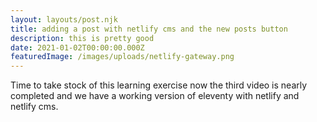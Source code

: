 ```yaml
---
layout: layouts/post.njk
title: adding a post with netlify cms and the new posts button
description: this is pretty good
date: 2021-01-02T00:00:00.000Z
featuredImage: /images/uploads/netlify-gateway.png
---
```

Time to take stock of this learning exercise now the third video is nearly completed and we have a working version of eleventy with netlify and netlify cms.